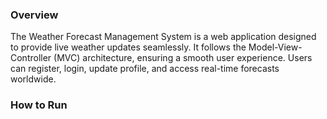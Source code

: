 ### Overview
The Weather Forecast Management System is a web application designed to provide live weather updates seamlessly. It follows the Model-View-Controller (MVC) architecture, ensuring a smooth user experience. Users can register, login, update profile, and access real-time forecasts worldwide.

### How to Run
